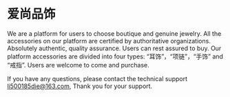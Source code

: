 # 爱尚品饰

We are a platform for users to choose boutique and genuine jewelry. All the accessories on our platform are certified by authoritative organizations. Absolutely authentic, quality assurance. Users can rest assured to buy. Our platform accessories are divided into four types: “耳饰”，“项链”，“手饰” and “戒指”. Users are welcome to come and purchase.

If you have any questions, please contact the technical support li500185die@163.com, Thank you for your support.
